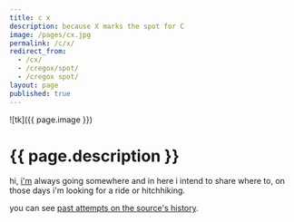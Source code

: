 ```yaml
---
title: c x
description: because X marks the spot for C
image: /pages/cx.jpg
permalink: /c/x/
redirect_from:
  - /cx/
  - /cregox/spot/
  - /cregox spot/
layout: page
published: true
---
```

![tk]({{ page.image }})

# {{ page.description }}

hi, [i'm](cregox.net/who) always going somewhere and in here i intend to share where to, on those days i'm looking for a ride or hitchhiking.

you can see [past attempts on the source's history](https://github.com/ahoxus/ahoxus.github.io/commits/master/pages/c/x.md).
